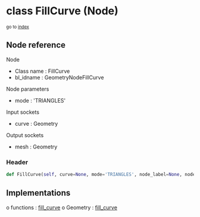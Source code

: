 # class FillCurve (Node)

<sub>go to [index](/docs/index.md)</sub>

## Node reference

Node
 - Class name : FillCurve
 - bl_idname : GeometryNodeFillCurve

Node parameters
 - mode : 'TRIANGLES'

Input sockets
 - curve : Geometry

Output sockets
 - mesh : Geometry

### Header

``` python
def FillCurve(self, curve=None, mode='TRIANGLES', node_label=None, node_color=None):
```

## Implementations

o functions : [fill_curve](/docs/classes/fill_curve.md)
o Geometry : [fill_curve](/docs/classes/fill_curve.md) 

